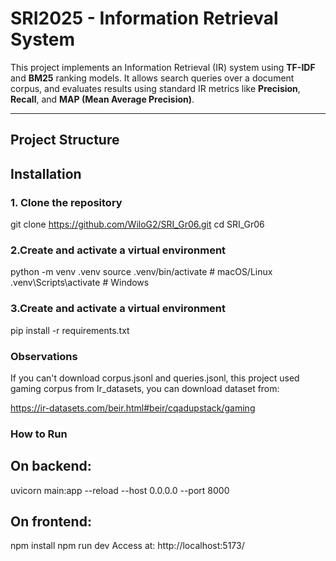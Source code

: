 # SRI2025 - Information Retrieval System

This project implements an Information Retrieval (IR) system using **TF-IDF** and **BM25** ranking models. It allows search queries over a document corpus, and evaluates results using standard IR metrics like **Precision**, **Recall**, and **MAP (Mean Average Precision)**.

---

## Project Structure
## Installation

### 1. Clone the repository

git clone https://github.com/WiloG2/SRI_Gr06.git
cd SRI_Gr06

### 2.Create and activate a virtual environment
python -m venv .venv
source .venv/bin/activate      # macOS/Linux
.venv\Scripts\activate         # Windows

### 3.Create and activate a virtual environment
pip install -r requirements.txt

### Observations

If you can't download corpus.jsonl and queries.jsonl, this project used gaming corpus from Ir_datasets, you can download dataset from:

https://ir-datasets.com/beir.html#beir/cqadupstack/gaming

### How to Run

## On backend:

uvicorn main:app --reload --host 0.0.0.0 --port 8000

## On frontend:

npm install
npm run dev
Access at: http://localhost:5173/


